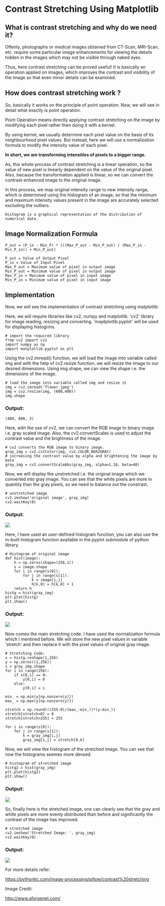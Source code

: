 # Contrast Stretching Using Matplotlib

## What is contrast stretching and why do we need it?

Oftenly, photographs or medical images obtained from CT-Scan, MRI-Scan, etc. require some particular image enhancements for viewing the details hidden in the images which may not be visible through naked eyes.

Thus, here contrast stretching can be proved useful! It is basically an operation applied on images, which improves the contrast and visibility of the image so that even minor details can be examined.

## How does contrast stretching work ?

So, basically it works on the principle of point operation. Now, we will see in detail what exactly is point operation.

Point Operation means directly applying contrast stretching on the image by modifying each pixel rather then doing it with a kernel.

By using kernel, we usually determine each pixel value on the basis of its neighbourhood pixel values. But instead, here we will use a normalization formula to modify the intensity value of each pixel.

<b>In short, we are transforming intensities of pixels to a bigger range.</b>

As, this whole process of contrast stretching is a linear operation, so the value of new pixel is linearly dependent on the value of the original pixel. Also, because the transformation applied is linear, so we can convert the contrast-enhanced image to the original image.

In this process, we map original intensity range to new intensity range, which is determined using the histogram of an image, so that the minimum and maximum intensity values present in the image are accurately selected excluding the outliers.

```
Histogram is a graphical representation of the distribution of numerical data.
```

## Image Normalization Formula

```
P_out = (P_in - Min_P) * (((Max_P_out - Min_P_out) / (Max_P_in - Min_P_in)) + Min_P_out) 

P_out = Value of Output Pixel
P_in = Value of Input Pixel
Max_P_out = Maximum value of pixel in output image
Min_P_out = Minimum value of pixel in output image
Max_P_in = Maximum value of pixel in input image
Min_P_in = Minimum value of pixel in input image
```
## Implementation

Now, we will see the implementation of contrast stretching using matplotlib:

Here, we will require libraries like cv2, numpy and matplotlib. 'cv2' library for image reading, resizing and converting. 'maptplotlib.pyplot' will be used for displaying histogrms.

```
# import the required library
from cv2 import cv2
import numpy as np
import matplotlib.pyplot as plt
```

Using the cv2.imread() function, we will load the image into variable called img and with the help of cv2.resize function, we will resize the image to our desired dimensions. Using img.shape, we can view the shape i.e. the dimensions of the image.

```
# load the image into variable called img and resize it
img = cv2.imread('flower.jpeg')
img = cv2.resize(img, (600,400))
img.shape
```

### Output:

```
(400, 600, 3)
```

Here, with the use of cv2, we can convert the RGB image to binary image i.e. gray scaled image. Also, the cv2.convertScales is used to adjust the contrast value and the brightness of the image.

```
# cv2 converts the RGB image to binary image. 
gray_img = cv2.cvtColor(img, cv2.COLOR_BGR2GRAY)
# increasing the contrast value by alpha and brightening the image by beta
gray_img = cv2.convertScaleAbs(gray_img, alpha=1.10, beta=40)
```

Now, we will display the unstretched i.e. the original image which we converted into gray image. You can see that the white pixels are more in quantity than the gray pixels, so we need to balance out the constrast.

```
# unstretched image
cv2.imshow('original image', gray_img)
cv2.waitKey(0)
```

### Output:

<img src='https://user-images.githubusercontent.com/65852362/141204140-de7b03e3-f1bd-44f8-98c1-ecf702c464a1.png'>

Here, I have used an user-defined histogram function, you can also use the in-built histogram function available in the pyplot submodule of python library.

```
# Histogram of original image
def hist(image):
    h = np.zeros(shape=(256,1))
    s = image.shape
    for i in range(s[0]):
        for j in range(s[1]):
            k = image[i,j]
            h[k,0] = h[k,0] + 1
    return h
histg = hist(gray_img)
plt.plot(histg)
plt.show()
```
### Output:

<img src='https://user-images.githubusercontent.com/65852362/141204320-792ebe91-7923-45b2-a041-4c83fd319b0d.png'>

Now comes the main stretching code. I have used the normalization formula which I mentined before. We will store the new pixel values in variable 'stretch' and then replace it with the pixel values of original gray image.
```
# Stretching Code:
x = histg.reshape(1,256)
y = np.zeros((1,256))
s = gray_img.shape
for i in range(256):
    if x[0,i] == 0:
        y[0,i] = 0
    else:
        y[0,i] = i
        
min_ = np.min(y[np.nonzero(y)])
max_ = np.max(y[np.nonzero(y)])

stretch = np.round(((255-0)/(max_-min_))*(y-min_))
stretch[stretch<0] = 0
stretch[stretch>255] = 255

for i in range(s[0]):
    for j in range(s[1]):
        k = gray_img[i,j]
        gray_img[i,j] = stretch[0,k]
```

Now, we will view the histogram of the stretched image. You can see that now the histograms seemes more densed.

```
# histogram of stretched image
histg2 = hist(gray_img)
plt.plot(histg2)
plt.show()
```

### Output:

<img src='https://user-images.githubusercontent.com/65852362/141204403-e6e61080-acfd-43b7-8a36-25bc45a2657d.png'>

So, finally here is the stretched image, one can clearly see that the gray and white pixels are more evenly distributed than before and significantly the contrast of the image has improved.

```
# stretched image
cv2.imshow('Stretched Image: ', gray_img)
cv2.waitKey(0)
```

### Output:

<img src='https://user-images.githubusercontent.com/65852362/141204453-0e32a728-c574-4d96-b918-bd7eb8a13c97.png'>

For more details refer:

https://pythontic.com/image-processing/pillow/contrast%20stretching

Image Credit:

http://www.aforgenet.com/
